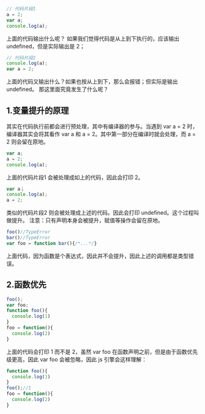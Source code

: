 ```js
// 代码片段1
a = 2;
var a;
console.log(a);
```
上面的代码输出什么呢？ 如果我们觉得代码是从上到下执行的，应该输出 undefined，但是实际输出是 2；

```js
// 代码片段2
console.log(a);
var a = 2;
```
上面的代码又输出什么？如果也按从上到下，那么会报错；但实际是输出 undefined。
那这里面究竟发生了什么呢？

## 1.变量提升的原理

其实在代码执行前都会进行预处理，其中有编译器的参与。当遇到 var a = 2 时，编译器其实会将其看作 var a 和 a = 2。其中第一部分在编译时就会处理，而 a = 2 则会留在原地。


```js
var a;
a = 2;
console.log(a);
```
上面的代码片段1 会被处理成如上的代码，因此会打印 2。

```js
var a；
console.log(a);
a = 2;
```

类似的代码片段2 则会被处理成上述的代码。因此会打印 undefined。这个过程叫做提升。
注意：只有声明本身会被提升，赋值等操作会留在原地。

```js
foo()//TypeError
bar()//TypeError
var foo = function bar(){/*...*/}
```

上面代码，因为函数是个表达式，因此并不会提升，因此上述的调用都是类型错误。

## 2.函数优先


```js
foo();
var foo;
function foo(){
  console.log(1)
}
foo = function(){
  console.log(2)
}
```

上面的代码会打印 1 而不是 2，虽然 var foo 在函数声明之前，但是由于函数优先级更高，因此 var foo 会被忽略，因此 js 引擎会这样理解：

```js
function foo(){
  console.log(1)
}
foo();//1
foo = function(){
  console.log(2)
}
```